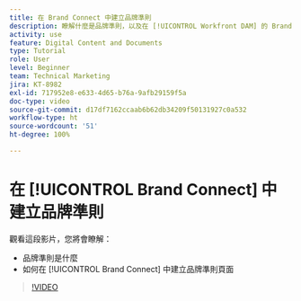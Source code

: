 ```yaml
---
title: 在 Brand Connect 中建立品牌準則
description: 瞭解什麼是品牌準則，以及在 [!UICONTROL Workfront DAM] 的 Brand Connect 中如何建立品牌準則頁面。
activity: use
feature: Digital Content and Documents
type: Tutorial
role: User
level: Beginner
team: Technical Marketing
jira: KT-8982
exl-id: 717952e8-e633-4d65-b76a-9afb29159f5a
doc-type: video
source-git-commit: d17df7162ccaab6b62db34209f50131927c0a532
workflow-type: ht
source-wordcount: '51'
ht-degree: 100%

---
```


# 在 [!UICONTROL Brand Connect] 中建立品牌準則

觀看這段影片，您將會瞭解：

* 品牌準則是什麼
* 如何在 [!UICONTROL Brand Connect] 中建立品牌準則頁面

>[!VIDEO](https://video.tv.adobe.com/v/335244/?quality=12&learn=on&enablevpops)
